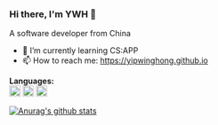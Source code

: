 ### Hi there, I'm YWH 👋
A software developer from China
- 🌱 I’m currently learning CS:APP
- 📫 How to reach me: https://yipwinghong.github.io

**Languages:**  
<code><img height="20" src="https://ywh-oss.oss-cn-shenzhen.aliyuncs.com/Python-lang.png"></code>
<code><img height="20" src="https://ywh-oss.oss-cn-shenzhen.aliyuncs.com/C-lang.png"></code>
<code><img height="20" src="https://ywh-oss.oss-cn-shenzhen.aliyuncs.com/Java-lang.jpg"></code>

<!--
**yipwinghong/yipwinghong** is a ✨ _special_ ✨ repository because its `README.md` (this file) appears on your GitHub profile.

Here are some ideas to get you started:

- 🔭 I’m currently working on ...
- 🌱 I’m currently learning ...
- 👯 I’m looking to collaborate on ...
- 🤔 I’m looking for help with ...
- 💬 Ask me about ...
- 📫 How to reach me: ...
- 😄 Pronouns: ...
- ⚡ Fun fact: ...
-->

[![Anurag's github stats](https://github-readme-stats.vercel.app/api?username=yipwinghong&show_icons=true&count_private=true)](https://github.com/anuraghazra/github-readme-stats)
